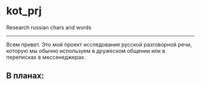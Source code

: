 # kot_prj
Research russian chars and words
______
Всем привет. Это мой проект исследования русской разговорной речи, которую мы обычно используем в дружеском общении или в переписках в мессенеджерах.
## В планах:
